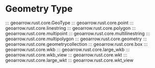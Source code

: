# Geometry Type

::: geoarrow.rust.core.GeoType
::: geoarrow.rust.core.point
::: geoarrow.rust.core.linestring
::: geoarrow.rust.core.polygon
::: geoarrow.rust.core.multipoint
::: geoarrow.rust.core.multilinestring
::: geoarrow.rust.core.multipolygon
::: geoarrow.rust.core.geometry
::: geoarrow.rust.core.geometrycollection
::: geoarrow.rust.core.box
::: geoarrow.rust.core.wkb
::: geoarrow.rust.core.large_wkb
::: geoarrow.rust.core.wkb_view
::: geoarrow.rust.core.wkt
::: geoarrow.rust.core.large_wkt
::: geoarrow.rust.core.wkt_view
